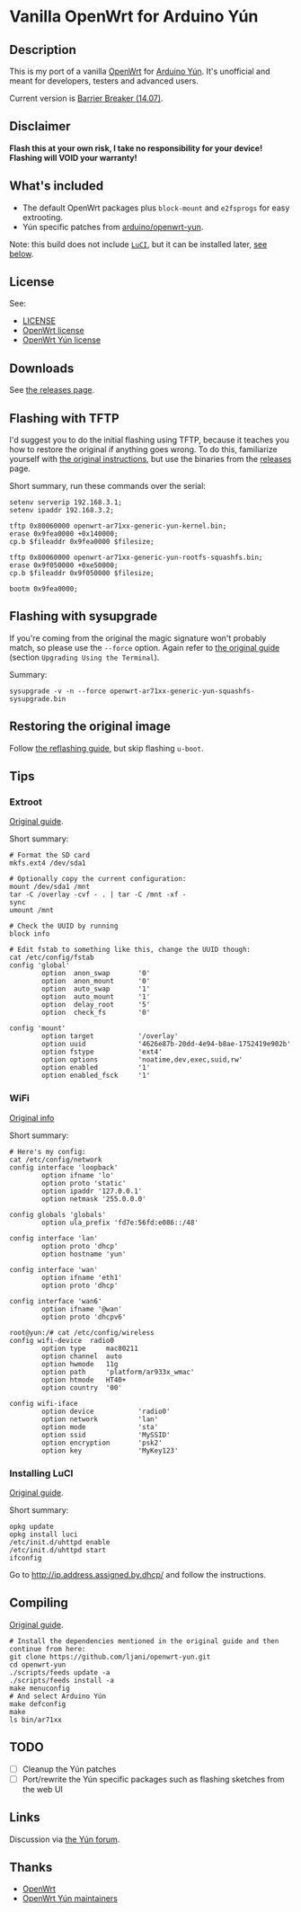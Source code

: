 # Vanilla OpenWrt for Arduino Yún

## Description

This is my port of a vanilla [OpenWrt](https://openwrt.org) for [Arduino
Yún](http://arduino.cc/en/Main/ArduinoBoardYun?from=Products.ArduinoYUN). It's unofficial and meant for developers,
testers and advanced users.

Current version is [Barrier Breaker (14.07)](https://forum.openwrt.org/viewtopic.php?pid=242292#p242292).

## Disclaimer

**Flash this at your own risk, I take no responsibility for your device! Flashing will VOID your warranty!**

## What's included

- The default OpenWrt packages plus `block-mount` and `e2fsprogs` for easy extrooting.
- Yún specific patches from [arduino/openwrt-yun](https://github.com/arduino/openwrt-yun).

Note: this build does not include [`LuCI`](http://wiki.openwrt.org/doc/howto/luci.essentials), but it can be installed later, [see below](#installing-luci).

## License

See:
- [LICENSE](blob/master/LICENSE)
- [OpenWrt license](http://wiki.openwrt.org/about/license)
- [OpenWrt Yún license](https://github.com/arduino/openwrt-yun/blob/master/LICENSE)

## Downloads

See [the releases page](https://github.com/ljani/openwrt-yun/releases).

## Flashing with TFTP

I'd suggest you to do the initial flashing using TFTP, because it teaches you how to restore the original if anything goes wrong.  To do this, familiarize yourself with [the original instructions](http://arduino.cc/en/Tutorial/YunUBootReflash), but use the binaries from the [releases](https://github.com/ljani/testing/releases) page.

Short summary, run these commands over the serial:

```
setenv serverip 192.168.3.1;
setenv ipaddr 192.168.3.2;

tftp 0x80060000 openwrt-ar71xx-generic-yun-kernel.bin;
erase 0x9fea0000 +0x140000;
cp.b $fileaddr 0x9fea0000 $filesize;

tftp 0x80060000 openwrt-ar71xx-generic-yun-rootfs-squashfs.bin;
erase 0x9f050000 +0xe50000;
cp.b $fileaddr 0x9f050000 $filesize;

bootm 0x9fea0000;
```

## Flashing with sysupgrade

If you're coming from the original the magic signature won't probably match, so please use the `--force` option. Again
refer to [the original guide](http://arduino.cc/en/Tutorial/YunSysupgrade) (section `Upgrading Using the Terminal`).

Summary:

```
sysupgrade -v -n --force openwrt-ar71xx-generic-yun-squashfs-sysupgrade.bin
```

## Restoring the original image

Follow [the reflashing guide](http://arduino.cc/en/Tutorial/YunUBootReflash), but skip flashing `u-boot`.

## Tips

### Extroot

[Original guide](http://wiki.openwrt.org/doc/howto/extroot).

Short summary:
```
# Format the SD card
mkfs.ext4 /dev/sda1

# Optionally copy the current configuration:
mount /dev/sda1 /mnt
tar -C /overlay -cvf - . | tar -C /mnt -xf -
sync
umount /mnt

# Check the UUID by running
block info

# Edit fstab to something like this, change the UUID though:
cat /etc/config/fstab
config 'global'
        option  anon_swap       '0'
        option  anon_mount      '0'
        option  auto_swap       '1'
        option  auto_mount      '1'
        option  delay_root      '5'
        option  check_fs        '0'

config 'mount'
        option target           '/overlay'
        option uuid             '4626e87b-20dd-4e94-b8ae-1752419e902b'
        option fstype           'ext4'
        option options          'noatime,dev,exec,suid,rw'
        option enabled          '1'
        option enabled_fsck     '1'
```

### WiFi

[Original info](http://wiki.openwrt.org/doc/uci/wireless)

Short summary:
```
# Here's my config:
cat /etc/config/network
config interface 'loopback'
        option ifname 'lo'
        option proto 'static'
        option ipaddr '127.0.0.1'
        option netmask '255.0.0.0'

config globals 'globals'
        option ula_prefix 'fd7e:56fd:e086::/48'

config interface 'lan'
        option proto 'dhcp'
        option hostname 'yun'

config interface 'wan'
        option ifname 'eth1'
        option proto 'dhcp'

config interface 'wan6'
        option ifname '@wan'
        option proto 'dhcpv6'

root@yun:/# cat /etc/config/wireless
config wifi-device  radio0
        option type     mac80211
        option channel  auto
        option hwmode   11g
        option path     'platform/ar933x_wmac'
        option htmode   HT40+
        option country  '00'

config wifi-iface
        option device           'radio0'
        option network          'lan'
        option mode             'sta'
        option ssid             'MySSID'
        option encryption       'psk2'
        option key              'MyKey123'
```

### Installing LuCI

[Original guide](http://wiki.openwrt.org/doc/howto/luci.essentials).

Short summary:
```
opkg update
opkg install luci
/etc/init.d/uhttpd enable
/etc/init.d/uhttpd start
ifconfig
```

Go to http://ip.address.assigned.by.dhcp/ and follow the instructions.

## Compiling

[Original guide](http://wiki.openwrt.org/doc/howto/build).

```
# Install the dependencies mentioned in the original guide and then continue from here:
git clone https://github.com/ljani/openwrt-yun.git
cd openwrt-yun
./scripts/feeds update -a
./scripts/feeds install -a
make menuconfig
# And select Arduino Yún
make defconfig
make
ls bin/ar71xx
```

## TODO

- [ ] Cleanup the Yún patches
- [ ] Port/rewrite the Yún specific packages such as flashing sketches from the web UI

## Links

Discussion via [the Yún forum](http://forum.arduino.cc/index.php?topic=284023.0).

## Thanks

- [OpenWrt](https://openwrt.org)
- [OpenWrt Yún maintainers](https://github.com/arduino/openwrt-yun)
